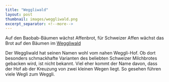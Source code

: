 ```yaml
---
title: "Weggliwald"
layout: post
thumbnail: images/weggliwald.png
excerpt_separator: <!--more-->
---
```


Auf den Baobab-Bäumen wächst Affenbrot, für Schweizer Affen wächst das Brot auf den Bäumen im [Weggliwald](https://s.geo.admin.ch/eo7ukf4go7wj)

Der Weggliwald hat seinen Namen wohl vom nahen Weggli-Hof. Ob dort besonders schmackhafte Varianten des beliebten Schweizer Milchbrotes gebacken wird, ist nicht bekannt. Viel eher kommt der Name davon, dass der Hof ab der Kreuzung von zwei kleinen Wegen liegt. So gesehen führen viele Wegli zum Weggli. 

<!--more-->
